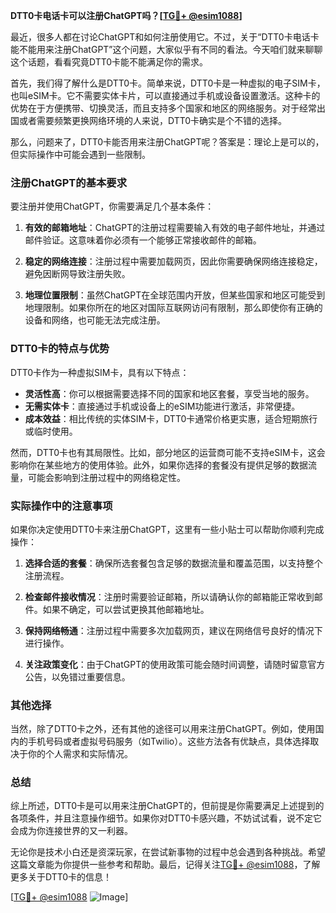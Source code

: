 **DTT0卡电话卡可以注册ChatGPT吗？[[TG💪+ @esim1088](https://t.me/s/esim1088)]**

最近，很多人都在讨论ChatGPT和如何注册使用它。不过，关于“DTT0卡电话卡能不能用来注册ChatGPT”这个问题，大家似乎有不同的看法。今天咱们就来聊聊这个话题，看看究竟DTT0卡能不能满足你的需求。

首先，我们得了解什么是DTT0卡。简单来说，DTT0卡是一种虚拟的电子SIM卡，也叫eSIM卡。它不需要实体卡片，可以直接通过手机或设备设置激活。这种卡的优势在于方便携带、切换灵活，而且支持多个国家和地区的网络服务。对于经常出国或者需要频繁更换网络环境的人来说，DTT0卡确实是个不错的选择。

那么，问题来了，DTT0卡能否用来注册ChatGPT呢？答案是：理论上是可以的，但实际操作中可能会遇到一些限制。

### 注册ChatGPT的基本要求

要注册并使用ChatGPT，你需要满足几个基本条件：

1. **有效的邮箱地址**：ChatGPT的注册过程需要输入有效的电子邮件地址，并通过邮件验证。这意味着你必须有一个能够正常接收邮件的邮箱。
   
2. **稳定的网络连接**：注册过程中需要加载网页，因此你需要确保网络连接稳定，避免因断网导致注册失败。

3. **地理位置限制**：虽然ChatGPT在全球范围内开放，但某些国家和地区可能受到地理限制。如果你所在的地区对国际互联网访问有限制，那么即使你有正确的设备和网络，也可能无法完成注册。

### DTT0卡的特点与优势

DTT0卡作为一种虚拟SIM卡，具有以下特点：

- **灵活性高**：你可以根据需要选择不同的国家和地区套餐，享受当地的服务。
- **无需实体卡**：直接通过手机或设备上的eSIM功能进行激活，非常便捷。
- **成本效益**：相比传统的实体SIM卡，DTT0卡通常价格更实惠，适合短期旅行或临时使用。

然而，DTT0卡也有其局限性。比如，部分地区的运营商可能不支持eSIM卡，这会影响你在某些地方的使用体验。此外，如果你选择的套餐没有提供足够的数据流量，可能会影响到注册过程中的网络稳定性。

### 实际操作中的注意事项

如果你决定使用DTT0卡来注册ChatGPT，这里有一些小贴士可以帮助你顺利完成操作：

1. **选择合适的套餐**：确保所选套餐包含足够的数据流量和覆盖范围，以支持整个注册流程。

2. **检查邮件接收情况**：注册时需要验证邮箱，所以请确认你的邮箱能正常收到邮件。如果不确定，可以尝试更换其他邮箱地址。

3. **保持网络畅通**：注册过程中需要多次加载网页，建议在网络信号良好的情况下进行操作。

4. **关注政策变化**：由于ChatGPT的使用政策可能会随时间调整，请随时留意官方公告，以免错过重要信息。

### 其他选择

当然，除了DTT0卡之外，还有其他的途径可以用来注册ChatGPT。例如，使用国内的手机号码或者虚拟号码服务（如Twilio）。这些方法各有优缺点，具体选择取决于你的个人需求和实际情况。

### 总结

综上所述，DTT0卡是可以用来注册ChatGPT的，但前提是你需要满足上述提到的各项条件，并且注意操作细节。如果你对DTT0卡感兴趣，不妨试试看，说不定它会成为你连接世界的又一利器。

无论你是技术小白还是资深玩家，在尝试新事物的过程中总会遇到各种挑战。希望这篇文章能为你提供一些参考和帮助。最后，记得关注[TG💪+ @esim1088](https://t.me/s/esim1088)，了解更多关于DTT0卡的信息！

[[TG💪+ @esim1088](https://t.me/s/esim1088) ![Image](https://i.postimg.cc/4NQfJmqS/Snipaste-2025-05-13-00-14-12.png)]